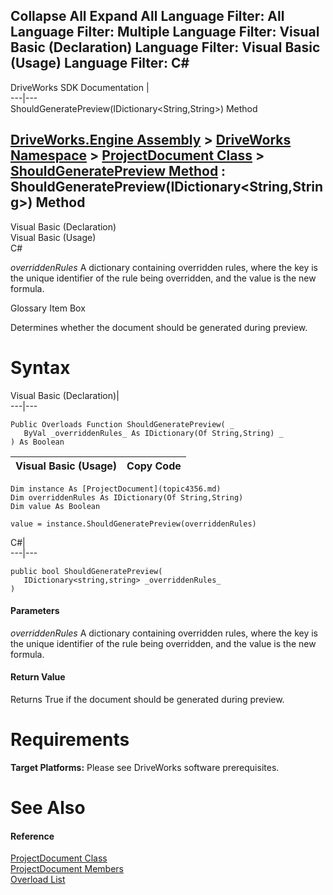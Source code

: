        

 Collapse All Expand All  Language Filter: All  Language Filter: Multiple  Language Filter: Visual Basic (Declaration) Language Filter: Visual Basic (Usage) Language Filter: C#  
---  
DriveWorks SDK Documentation  |   
---|---  
ShouldGeneratePreview(IDictionary<String,String>) Method   
  
[DriveWorks.Engine Assembly](topic2156.md) > [DriveWorks Namespace](topic2159.md) > [ProjectDocument Class](topic4356.md) > [ShouldGeneratePreview Method](topic4386.md) : ShouldGeneratePreview(IDictionary<String,String>) Method  
---  
  
Visual Basic (Declaration)    
Visual Basic (Usage)    
C# 

_overriddenRules_
    A dictionary containing overridden rules, where the key is the unique identifier of the rule being overridden, and the value is the new formula.

Glossary Item Box

Determines whether the document should be generated during preview. 

# Syntax

Visual Basic (Declaration)|   
---|---  
      
    
    Public Overloads Function ShouldGeneratePreview( _
       ByVal _overriddenRules_ As IDictionary(Of String,String) _
    ) As Boolean  
  
Visual Basic (Usage)| Copy Code  
---|---  
      
    
    Dim instance As [ProjectDocument](topic4356.md)
    Dim overriddenRules As IDictionary(Of String,String)
    Dim value As Boolean
     
    value = instance.ShouldGeneratePreview(overriddenRules)  
  
C#|   
---|---  
      
    
    public bool ShouldGeneratePreview( 
       IDictionary<string,string> _overriddenRules_
    )  
  
#### Parameters

 _overriddenRules_
    A dictionary containing overridden rules, where the key is the unique identifier of the rule being overridden, and the value is the new formula.

#### Return Value

Returns True if the document should be generated during preview.

# Requirements

**Target Platforms:** Please see DriveWorks software prerequisites.

# See Also

#### Reference

[ProjectDocument Class](topic4356.md)   
[ProjectDocument Members](topic4357.md)   
[Overload List](topic4386.md)


